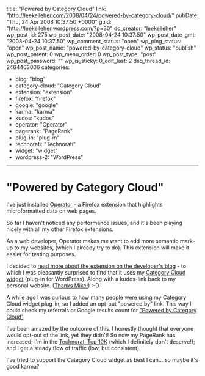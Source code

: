 title: "Powered by Category Cloud"
link: "http://leekelleher.com/2008/04/24/powered-by-category-cloud/"
pubDate: "Thu, 24 Apr 2008 10:37:50 +0000"
guid: "http://leekelleher.wordpress.com/?p=30"
dc_creator: "leekelleher"
wp_post_id: 275
wp_post_date: "2008-04-24 10:37:50"
wp_post_date_gmt: "2008-04-24 10:37:50"
wp_comment_status: "open"
wp_ping_status: "open"
wp_post_name: "powered-by-category-cloud"
wp_status: "publish"
wp_post_parent: 0
wp_menu_order: 0
wp_post_type: "post"
wp_post_password: ""
wp_is_sticky: 0_edit_last: 2
dsq_thread_id: 2464463006
categories:
  - blog: "blog"
  - category-cloud: "Category Cloud"
  - extension: "extension"
  - firefox: "firefox"
  - google: "google"
  - karma: "karma"
  - kudos: "kudos"
  - operator: "Operator"
  - pagerank: "PageRank"
  - plug-in: "plug-in"
  - technorati: "Technorati"
  - widget: "widget"
  - wordpress-2: "WordPress"

---

# "Powered by Category Cloud"

I've just installed <a href="https://addons.mozilla.org/firefox/addon/4106">Operator</a> - a Firefox extension that highlights microformatted data on web pages.

So far I haven't noticed any performance issues, and it's been playing nicely with all my other Firefox extensions.

As a web developer, Operator makes me want to add more semantic mark-up to my websites, (which I already try to do).  This extension will make it easier for testing purposes.

I decided to <a href="http://www.kaply.com/weblog/operator/">read more about the extension on the developer's blog</a> - to which I was pleasantly surprised to find that it uses my <a href="http://leekelleher.com/wordpress/plugins/category-cloud-widget/">Category Cloud widget</a> (plug-in for WordPress).  Along with a kudos-link back to my personal website. (<a href="http://www.kaply.com/">Thanks Mike!</a>) :-D

A while ago I was curious to how many people were using my Category Cloud widget plug-in, so I added an opt-out "powered by" link.  This way I could check my referrals or Google results count for <a href="http://www.google.co.uk/search?q=%22--+Powered+by+Category+Cloud%22">"Powered by Category Cloud"</a>.

I've been amazed by the outcome of this.  I honestly thought that everyone would opt-out of the link, yet they didn't!  So now my PageRank has increased; I'm in the <a href="http://technorati.com/blogs/leekelleher.com?reactions">Technorati Top 10K</a> (which I definitely don't deserve!); and I get a steady flow of traffic (low, but consistent).

I've tried to support the Category Cloud widget as best I can... so maybe it's good karma?